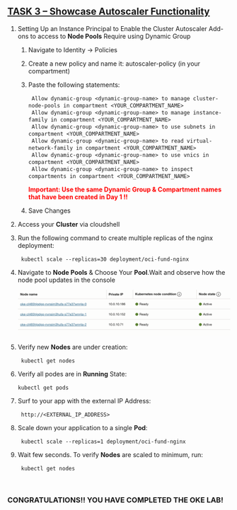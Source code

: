 <h2><ins>TASK 3 – Showcase Autoscaler Functionality </ins></h2>

1. Setting Up an Instance Principal  to Enable the Cluster Autoscaler Add-ons to access to **Node Pools** Require using Dynamic Group 

    1. Navigate to Identity -> Policies

    2. Create a new policy and name it: autoscaler-policy (in your compartment)

    3. Paste the following statements:

            Allow dynamic-group <dynamic-group-name> to manage cluster-node-pools in compartment <YOUR_COMPARTMENT_NAME>
            Allow dynamic-group <dynamic-group-name> to manage instance-family in compartment <YOUR_COMPARTMENT_NAME>
            Allow dynamic-group <dynamic-group-name> to use subnets in compartment <YOUR_COMPARTMENT_NAME>
            Allow dynamic-group <dynamic-group-name> to read virtual-network-family in compartment <YOUR_COMPARTMENT_NAME>
            Allow dynamic-group <dynamic-group-name> to use vnics in compartment <YOUR_COMPARTMENT_NAME>
            Allow dynamic-group <dynamic-group-name> to inspect compartments in compartment <YOUR_COMPARTMENT_NAME>
    
        <span style="color:red; font-weight:bold"> Important: Use the same Dynamic Group & Compartment names that have been created in Day 1 !!</span> 

    4. Save Changes

2. Access your **Cluster** via cloudshell

3. Run the following command to create multiple replicas of the nginx deployment:

        kubectl scale --replicas=30 deployment/oci-fund-nginx

4. Navigate to **Node Pools** & Choose Your **Pool**.Wait and observe how the node pool updates in the console

    ![drawing](./img/nodepoolcreation.png)

5. Verify new **Nodes** are under creation: 

        kubectl get nodes

6.  Verify all podes are in **Running** State: 
        
        kubectl get pods

7. Surf to your app with the external IP Address: 

        http://<EXTERNAL_IP_ADDRESS>

8. Scale down your application to a single **Pod**:

        kubectl scale --replicas=1 deployment/oci-fund-nginx

9. Wait few seconds. To verify **Nodes** are scaled to minimum, run:

        kubectl get nodes

<br>

<h3>CONGRATULATIONS!! YOU HAVE COMPLETED THE OKE LAB!</h3>